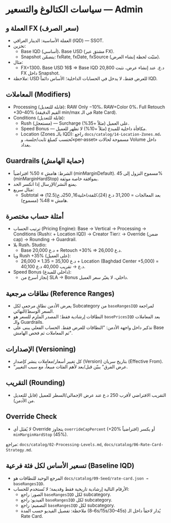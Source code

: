 # سياسات الكتالوغ والتسعير — Admin

## العملة و FX (سعر الصرف)
- العملة الأساسية: الدينار العراقي (IQD) — SSOT.
- تخزين:
  - Base IQD (أساسي)، Base USD (مشتق عبر FX).
  - Snapshot يتضمّن: fxRate, fxDate, fxSource (مثبّت لحظة إنشاء العرض).
- مثال:
  - FX=1300، Base USD 16$ ⇒ Base IQD 20,800 د.ع. عند إنشاء عرض، نثبت FX داخل Snapshot.
- ملاحظة: USD للعرض فقط، لا يدخل في الحسابات الداخلية؛ الأساس دائماً IQD.

## المعاملات (Modifiers)
- Processing (قابلة للتعديل): RAW Only −10%، RAW+Color 0%، Full Retouch +30–40% (القيم الدقيقة min/max في الـ Rate Card).
- Conditions (قابلة للتعديل):
  - Rush (مستعجل) — Surcharge على العميل (مثلاً +35%).
  - Speed Bonus — مكافأة داخلية للمبدع (مثلاً +10%) لا تظهر للعميل.
  - Location (Zones بالـ IQD): راجع `docs/catalog/14-Location-Zones.md`، تُحتسب كمبلغ ثابت/جلسة، و«per‑asset» مسموحة لحالات Volume داخل بغداد.

## Guardrails (حماية الهامش)
- الشرط: هامش ≥ 50% افتراضياً (minMarginDefault). مسموح النزول إلى 45% (minMarginHardStop) بموافقة خاصة موثقة.
- يمنع النشر/الإرسال إذا انكسر الحد.
- مثال سريع:
  - Subtotal بعد المعالجات = 31,200 د.ع (24$)، كلفة داخلية 16,250 د.ع (12.5$) ⇒ هامش ≈ 48% (مسموح).

## أمثلة حساب مختصرة
- ترتيب الحساب (Pricing Engine): Base → Vertical → Processing → Conditions (Rush٪ + Location IQD) → Creator Tier٪ → Override (ضمن cap) → Rounding → Guardrail.
- بلا Rush، Studio:
  - Base 20,000 د.ع + Retouch +30% ⇒ 26,000 د.ع.
- ويا Rush +35% (على العميل):
  - 26,000 × 1.35 = 35,100 د.ع + Location (Baghdad Center +5,000) = 40,100 د.ع → تقريب 40,000 د.ع.
- Speed Bonus (داخلي للمبدع):
  - إنجاز أسرع من SLA → Bonus داخلي، لا يغيّر سعر العميل.

## نطاقات مرجعية (Reference Ranges)
- يعرض الأدمن نطاق مرجعي لكل Subcategory من `baseRangesIQD` لمراجعة السعر الوسط/النهائي.
- النطاقات إرشادية فقط؛ المصدر الملزِم للسعر هو `basePricesIQD` بعد المعاملات والـ Guardrails.
 - تذكير داخل واجهة الأدمن: "النطاقات للعرض فقط. الحساب الفعلي يبنى على Base ثم المعاملات ثم فحص الهامش".

## الإصدارات (Versioning)
- كل تغيير أسعار/معاملات ينشر كإصدار (Version) بتاريخ سريان (Effective From).
- “عرض الفرق” يبيّن قبل/بعد لأهم الفئات مبيعاً، مع سبب التغيير.

## التقريب (Rounding)
- التقريب الافتراضي لأقرب 250 د.ع عند عرض الإجمالي/السطر للعميل (قابل للتعديل من الأدمن).

## Override Check
- لا يُقبَل أي Override يتجاوز `overrideCapPercent` (+20% افتراضياً) أو يكسر `minMarginHardStop` (45%).

مراجع: `docs/catalog/02-Processing-Levels.md`, `docs/catalog/06-Rate-Card-Strategy.md`.

## تسعير الأساس لكل فئة فرعية (Baseline IQD)
- المرجع الوحيد للنطاقات هو `docs/catalog/09-Seed/rate-card.json → baseRangesIQD`.
- الأرقام التالية إرشادية تاريخية فقط وقديمة؛ لا تُستخدم للحساب:
  - الصور: راجع `baseRangesIQD` لكل subcategory.
  - الفيديو: راجع `baseRangesIQD` لكل subcategory.
  - التصميم: راجع `baseRangesIQD` لكل subcategory.
  - ملاحظة: تفصيل الفيديو حسب المدة (6–8s/15s/30–45s) يُدار لاحقاً داخل الـ Rate Card.

